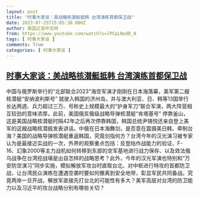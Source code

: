 ```yaml
---
layout: post
title: "时事大家谈：美战略核潜艇抵韩 台湾演练首都保卫战"
date: 2023-07-25T15:05:38.000Z
author: 美国之音中文网
from: https://www.youtube.com/watch?v=lPCpLNodD_A
tags: [ 时事大家谈 ]
comments: True
categories: [ 时事大家谈 ]
---
```

<!--1690297538000-->
[时事大家谈：美战略核潜艇抵韩 台湾演练首都保卫战](https://www.youtube.com/watch?v=lPCpLNodD_A)
------

<div>
中国与俄罗斯举行的“北部联合2023”海空军演才刚刚在日本海落幕，美军第二艘核潜艇“安纳波利斯号” 就驶入韩国的济州岛，并与澳大利亚、日、韩等13国举行长达两週、兵力超过三万、号称史上规模最大的“护身军刀”联合军演，两大阵营相互较劲的意味浓厚。此前，美国俄亥俄级战略导弹核潜艇“肯塔基号” 停靠釜山，这是美国战略核潜艇时隔42年之后再次停靠韩国，韩国总统尹锡悦还亲自登上美军的这艘战略核潜舰发表讲话。中俄在日本海舞剑，是否意在震摄美日韩、牵制台海？美国的战略导弹核潜艇重返韩国，究竟剑指何方？台湾今年的汉光演习被专家认为是最接近实战的一次，外界的观察重点包括：反登陆作战能力的验证、F-16、幻象2000等主力战机如何转移到东部的空军基地进行战力保存、以及效法俄乌战争在台湾挖战壕是出自怎样的战略思考？此外，今年的汉光军演也特别和“万安防空演习”同步实施，模拟解放军攻台时直取台北、对中枢进行特攻的首都防卫战，让台湾民众演练在遭遇空袭时要如何撤离到安全地带，彰显军民共同备战。究竟两岸一旦开战，解放军直接先打台北的可能性有多大？美军高层对台湾的防卫能力以及习近平的攻台战略分别有哪些关切？
</div>
